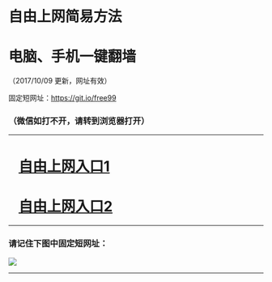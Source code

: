 ﻿# 自由上网简易方法

# 电脑、手机一键翻墙

（2017/10/09 更新，网址有效）

固定短网址：https://git.io/free99

### （微信如打不开，请转到浏览器打开）


***





# &nbsp;&nbsp; <a href="http://ft1874323075.fwq-tz-1001.info/fwqtz01.html?t=100900120538 " target="_blank">自由上网入口1</a>
# &nbsp;&nbsp; <a href="http://ft1517429286.fwq-tz-1002.info/fwqtz02.html?t=100900115301 " target="_blank">自由上网入口2</a>
***

### 请记住下图中固定短网址：

<img src="https://s3-us-west-2.amazonaws.com/fwq-1001/yjfq-20170905okok.png" /> 


***


